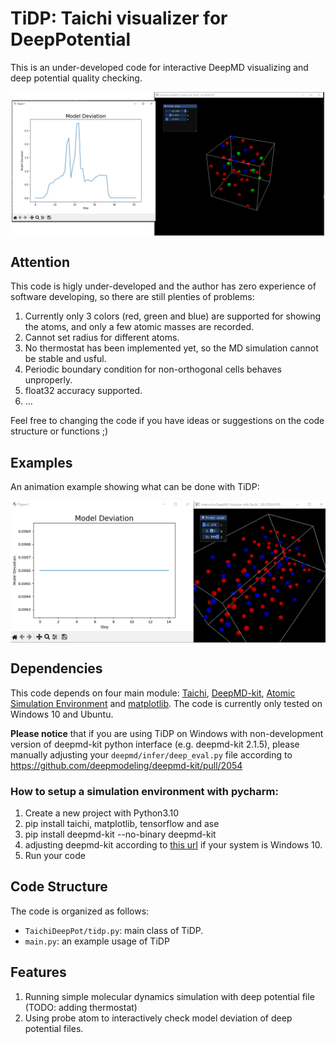 # TiDP: Taichi visualizer for DeepPotential

This is an under-developed code for interactive DeepMD visualizing and deep potential quality checking.

<p align="center">
  <img src="https://github.com/theAfish/TiDP/blob/main/show.png" align="center" width="500">
</p>

## Attention

This code is higly under-developed and the author has zero experience of software developing, so there are still plenties of problems:

1. Currently only 3 colors (red, green and blue) are supported for showing the atoms, and only a few atomic masses are recorded.
2. Cannot set radius for different atoms.
3. No thermostat has been implemented yet, so the MD simulation cannot be stable and usful.
4. Periodic boundary condition for non-orthogonal cells behaves unproperly.
5. float32 accuracy supported.
6. ...

Feel free to changing the code if you have ideas or suggestions on the code structure or functions ;)

## Examples

An animation example showing what can be done with TiDP:

<img src="https://github.com/theAfish/TiDP/blob/main/Animation.gif" align="center" width="1000">

## Dependencies

This code depends on four main module: [Taichi](https://github.com/taichi-dev/taichi), [DeepMD-kit](https://github.com/deepmodeling/deepmd-kit), [Atomic Simulation Environment](https://gitlab.com/ase/ase) and [matplotlib](https://github.com/matplotlib/matplotlib). The code is currently only tested on Windows 10 and Ubuntu.

**Please notice** that if you are using TiDP on Windows with non-development version of deepmd-kit python interface (e.g. deepmd-kit 2.1.5), please manually adjusting your `deepmd/infer/deep_eval.py` file according to https://github.com/deepmodeling/deepmd-kit/pull/2054

### How to setup a simulation environment with pycharm:

1. Create a new project with Python3.10
2. pip install taichi, matplotlib, tensorflow and ase
3. pip install deepmd-kit --no-binary deepmd-kit
4. adjusting deepmd-kit according to [this url](https://github.com/deepmodeling/deepmd-kit/pull/2054) if your system is Windows 10.
5. Run your code

## Code Structure

The code is organized as follows:

* ``TaichiDeepPot/tidp.py``: main class of TiDP.
* ``main.py``: an example usage of TiDP

## Features
1. Running simple molecular dynamics simulation with deep potential file (TODO: adding thermostat)
2. Using probe atom to interactively check model deviation of deep potential files.
